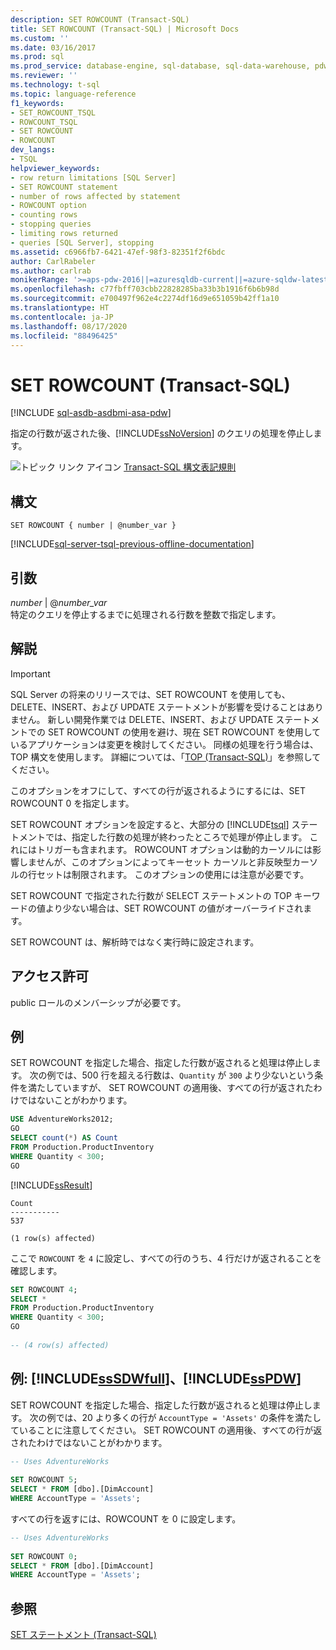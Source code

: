 ```yaml
---
description: SET ROWCOUNT (Transact-SQL)
title: SET ROWCOUNT (Transact-SQL) | Microsoft Docs
ms.custom: ''
ms.date: 03/16/2017
ms.prod: sql
ms.prod_service: database-engine, sql-database, sql-data-warehouse, pdw
ms.reviewer: ''
ms.technology: t-sql
ms.topic: language-reference
f1_keywords:
- SET_ROWCOUNT_TSQL
- ROWCOUNT_TSQL
- SET ROWCOUNT
- ROWCOUNT
dev_langs:
- TSQL
helpviewer_keywords:
- row return limitations [SQL Server]
- SET ROWCOUNT statement
- number of rows affected by statement
- ROWCOUNT option
- counting rows
- stopping queries
- limiting rows returned
- queries [SQL Server], stopping
ms.assetid: c6966fb7-6421-47ef-98f3-82351f2f6bdc
author: CarlRabeler
ms.author: carlrab
monikerRange: '>=aps-pdw-2016||=azuresqldb-current||=azure-sqldw-latest||>=sql-server-2016||=sqlallproducts-allversions||>=sql-server-linux-2017||=azuresqldb-mi-current'
ms.openlocfilehash: c77fbff703cbb22828285ba33b3b1916f6b6b98d
ms.sourcegitcommit: e700497f962e4c2274df16d9e651059b42ff1a10
ms.translationtype: HT
ms.contentlocale: ja-JP
ms.lasthandoff: 08/17/2020
ms.locfileid: "88496425"
---
```

# <a name="set-rowcount-transact-sql"></a>SET ROWCOUNT (Transact-SQL)
[!INCLUDE [sql-asdb-asdbmi-asa-pdw](../../includes/applies-to-version/sql-asdb-asdbmi-asa-pdw.md)]

  指定の行数が返された後、[!INCLUDE[ssNoVersion](../../includes/ssnoversion-md.md)] のクエリの処理を停止します。  
  
 ![トピック リンク アイコン](../../database-engine/configure-windows/media/topic-link.gif "トピック リンク アイコン") [Transact-SQL 構文表記規則](../../t-sql/language-elements/transact-sql-syntax-conventions-transact-sql.md)  
  
## <a name="syntax"></a>構文  
  
```syntaxsql
SET ROWCOUNT { number | @number_var }   
```  
  
[!INCLUDE[sql-server-tsql-previous-offline-documentation](../../includes/sql-server-tsql-previous-offline-documentation.md)]

## <a name="arguments"></a>引数
 *number* | @*number_var*  
 特定のクエリを停止するまでに処理される行数を整数で指定します。  
  
## <a name="remarks"></a>解説  
  
> [!IMPORTANT]  
>  SQL Server の将来のリリースでは、SET ROWCOUNT を使用しても、DELETE、INSERT、および UPDATE ステートメントが影響を受けることはありません。 新しい開発作業では DELETE、INSERT、および UPDATE ステートメントでの SET ROWCOUNT の使用を避け、現在 SET ROWCOUNT を使用しているアプリケーションは変更を検討してください。 同様の処理を行う場合は、TOP 構文を使用します。 詳細については、「[TOP &#40;Transact-SQL&#41;](../../t-sql/queries/top-transact-sql.md)」を参照してください。  
  
 このオプションをオフにして、すべての行が返されるようにするには、SET ROWCOUNT 0 を指定します。  
  
 SET ROWCOUNT オプションを設定すると、大部分の [!INCLUDE[tsql](../../includes/tsql-md.md)] ステートメントでは、指定した行数の処理が終わったところで処理が停止します。 これにはトリガーも含まれます。 ROWCOUNT オプションは動的カーソルには影響しませんが、このオプションによってキーセット カーソルと非反映型カーソルの行セットは制限されます。 このオプションの使用には注意が必要です。  
  
 SET ROWCOUNT で指定された行数が SELECT ステートメントの TOP キーワードの値より少ない場合は、SET ROWCOUNT の値がオーバーライドされます。  
  
 SET ROWCOUNT は、解析時ではなく実行時に設定されます。  
  
## <a name="permissions"></a>アクセス許可  
 public ロールのメンバーシップが必要です。  
  
## <a name="examples"></a>例  
 SET ROWCOUNT を指定した場合、指定した行数が返されると処理は停止します。 次の例では、500 行を超える行数は、`Quantity` が `300` より少ないという条件を満たしていますが、 SET ROWCOUNT の適用後、すべての行が返されたわけではないことがわかります。  
  
```sql
USE AdventureWorks2012;  
GO  
SELECT count(*) AS Count  
FROM Production.ProductInventory  
WHERE Quantity < 300;  
GO  
```  
  
 [!INCLUDE[ssResult](../../includes/ssresult-md.md)]  
  
 ```
 Count 
 ----------- 
 537 
 
 (1 row(s) affected)
 ```  
  
 ここで `ROWCOUNT` を `4` に設定し、すべての行のうち、4 行だけが返されることを確認します。  
  
```sql
SET ROWCOUNT 4;  
SELECT *  
FROM Production.ProductInventory  
WHERE Quantity < 300;  
GO  
  
-- (4 row(s) affected)
```  
  
## <a name="examples-sssdwfull-and-sspdw"></a>例: [!INCLUDE[ssSDWfull](../../includes/sssdwfull-md.md)]、[!INCLUDE[ssPDW](../../includes/sspdw-md.md)]  
 SET ROWCOUNT を指定した場合、指定した行数が返されると処理は停止します。 次の例では、20 より多くの行が `AccountType = 'Assets'` の条件を満たしていることに注意してください。 SET ROWCOUNT の適用後、すべての行が返されたわけではないことがわかります。  
  
```sql
-- Uses AdventureWorks  
  
SET ROWCOUNT 5;  
SELECT * FROM [dbo].[DimAccount]  
WHERE AccountType = 'Assets';  
```  
  
 すべての行を返すには、ROWCOUNT を 0 に設定します。  
  
```sql
-- Uses AdventureWorks  
  
SET ROWCOUNT 0;  
SELECT * FROM [dbo].[DimAccount]  
WHERE AccountType = 'Assets';  
```  
  
## <a name="see-also"></a>参照  
 [SET ステートメント &#40;Transact-SQL&#41;](../../t-sql/statements/set-statements-transact-sql.md)  
  
  

